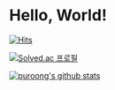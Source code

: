 # Hello, World!

[![Hits](https://hits.seeyoufarm.com/api/count/incr/badge.svg?url=https%3A%2F%2Fgithub.com%2Fpuroong%2Fpuroong&count_bg=%2379C83D&title_bg=%23555555&icon=&icon_color=%23E7E7E7&title=hits&edge_flat=false)](https://hits.seeyoufarm.com)

[![Solved.ac 프로필](http://mazassumnida.wtf/api/v2/generate_badge?boj=karlin)](https://solved.ac/profile/karlin)

[![puroong's github stats](https://github-readme-stats.vercel.app/api?username=puroong)](https://github.com/anuraghazra/github-readme-stats)
</p>
